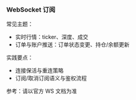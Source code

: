 ### WebSocket 订阅

常见主题：

- 实时行情：ticker、深度、成交
- 订单与账户推送：订单状态变更、持仓/余额更新

实践要点：

- 连接保活与重连策略
- 订阅/取消订阅语义与鉴权流程

参考：请以官方 WS 文档为准

